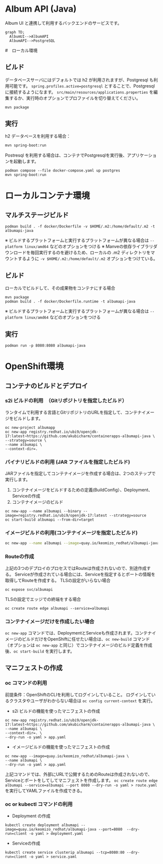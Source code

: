 # Album API (Java)

Album UI と連携して利用するバックエンドのサービスです。

```mermaid
graph TD;
  AlbumUI-->AlbumAPI
  AlbumAPI-->PostgreSQL
```

#　ローカル環境
## ビルド

データベースサーバにはデフォルトでは h2 が利用されますが、Postgresql も利用可能です。
`spring.profiles.active=postgresql` とすることで、Postgresqlに接続するようになます。
`src/main/resources/applications.properties` を編集するか、実行時のオプションでプロファイルを切り替えてください。

```sh
mvn package
```

## 実行

h2 データベースを利用する場合：

```sh
mvn spring-boot:run
```

Postresql を利用する場合は、コンテナでPostgresqlを実行後、アプリケーションを起動します。
```
podman compose --file docker-compose.yaml up postgres
mvn spring-boot:run
```

# ローカルコンテナ環境

## マルチステージビルド


```
podman build . -f docker/Dockerfile -v $HOME/.m2:/home/default/.m2 -t albumapi-java 
```
※ ビルドするプラットフォームと実行するプラットフォームが異なる場合は `--platform linux/amd64` などのオプションをつける
※ Manveの依存ライブラリダウンロードを毎回実行するのを避けるため、ローカルの .m2 ディレクトリをマウントするように `-v $HOME/.m2:/home/default/.m2` オプションをつけている。

## ビルド
ローカルでビルドして、その成果物をコンテナにする場合
```
mvn package
podman build . -f docker/Dockerfile.runtime -t albumapi-java
```
※ ビルドするプラットフォームと実行するプラットフォームが異なる場合は `--platform linux/amd64` などのオプションをつける

## 実行
```
podman run -p 8080:8080 albumapi-java
```

# OpenShift環境

## コンテナのビルドとデプロイ

### s2i ビルドの利用　（Gitリポジトリを指定したビルド）
ランタイムで利用する言語とGitリポジトリのURLを指定して、コンテナイメージをビルドします。

```
oc new-project albumapp
oc new-app registry.redhat.io/ubi9/openjdk-17:latest~https://github.com/akubicharm/containerapps-albumapi-java \
--strategy=source \
--name albumapi \
--context-dir=.
```

### バイナリビルドの利用 (JAR ファイルを指定したビルド)

JARファイルを指定してコンテナイメージを作成する場合は、2つのステップで実行します。
1. コンテナイメージをビルドするための定義(BuildConfig）、Deployment、Serviceの作成
2. コンテナイメージのビルド

```
oc new-app --name albumapi --binary --image=registry.redhat.io/ubi9/openjdk-17:latest --strategy=source
oc start-build albumapi --from-dir=target
```

### イメージビルドの利用(コンテナイメージを指定したビルド)
```sh
oc new-app --name albumapi --image=quay.io/keomizo_redhat/albumapi-java
```

### Routeの作成
上記の3つのデプロイのプロセスではRouteは作成されないので、別途作成する。
Serviceが作成されている場合には、Serviceを指定するとポートの情報を取得してRouteを作成する。
TLSの設定がいらない場合
```
oc expose svc/albumapi
```

TLSの設定でエッジでの終端をする場合
```
oc create route edge albumapi --service=albumapi
```

### コンテナイメージだけを作成したい場合

`oc new-app` コマンドでは、DeploymentとServiceも作成されます。コンテナイメージのビルドだけをOpenShiftに任せたい場合は、`oc new-build` コマンド（オプションは `oc new-app` と同じ）でコンテナイメージのビルド定義を作成後、`oc start-build` を実行します。

## マニフェストの作成

### oc コマンドの利用

前提条件：OpenShiftのCLIを利用してログインしていること。
ログインしているクラスタやユーザがわからない場合は `oc config current-context` を実行。

* s2i ビルドの機能を使ったマニフェストの作成
```
oc new-app registry.redhat.io/ubi9/openjdk-17:latest~https://github.com/akubicharm/containerapps-albumapi-java \
--name albumapi \
--context-dir=. \
--dry-run -o yaml > app.yaml
```

* イメージビルドの機能を使ったマニフェストの作成
```
oc new-app --image=quay.io/keomizo_redhat/albumapi-java \
--name albumapi \
--dry-run -o yaml > app.yaml
```

上記コマンドでは、外部にURLで公開するためのRouteは作成されないので、Serviceとポートをしてしてマニフェストを作成します。
`oc create route edge albumapi --service=albumapi --port 8080 --dry-run -o yaml > route.yaml` を実行してYAMLファイルを作成できる。


### oc or kubectl コマンドの利用

* Deployment の作成
```
kubectl create deployment albumapi --image=quay.io/keomizo_redhat/albumapi-java --port=8080  --dry-run=client -o yaml > deployment.yaml
```
* Serviceの作成
```
kubectl create service clusterip albumapi --tcp=8080:80 --dry-run=client -o yaml > service.yaml
```


<!-- 
# Original Contents ... Azure Container Apps Album API

This is the companion repository for the [Azure Container Apps code-to-cloud quickstart](https://docs.microsoft.com/en-us/azure/container-apps/quickstart-code-to-cloud?tabs=bash%2Cjava&pivots=acr-remote).

This backend Album API sample is available in other languages:

| [C#](https://github.com/azure-samples/containerapps-albumapi-csharp) | [JavaScript](https://github.com/azure-samples/containerapps-albumapi-javascript) | [Go](https://github.com/azure-samples/containerapps-albumapi-go) | [Python](https://github.com/azure-samples/containerapps-albumapi-python) |
| -------------------------------------------------------------------- | -------------------------------------------------------------------------------- | ---------------------------------------------------------------- | ------------------------------------------------------------------------ | -->
